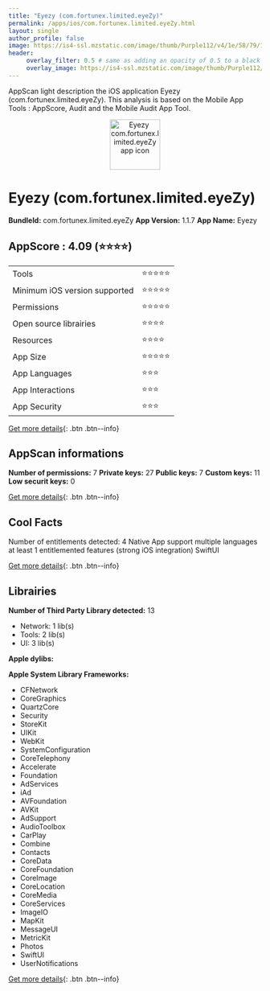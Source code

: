 ```yaml
---
title: "Eyezy (com.fortunex.limited.eyeZy)"
permalink: /apps/ios/com.fortunex.limited.eyeZy.html
layout: single
author_profile: false
image: https://is4-ssl.mzstatic.com/image/thumb/Purple112/v4/1e/58/79/1e5879f3-f0e4-ba59-8373-f299143cd1f3/AppIcon-1x_U007emarketing-0-7-0-85-220.png/512x512bb.jpg
header: 
     overlay_filter: 0.5 # same as adding an opacity of 0.5 to a black background
     overlay_image: https://is4-ssl.mzstatic.com/image/thumb/Purple112/v4/1e/58/79/1e5879f3-f0e4-ba59-8373-f299143cd1f3/AppIcon-1x_U007emarketing-0-7-0-85-220.png/512x512bb.jpg
---
```

AppScan light description the iOS application Eyezy (com.fortunex.limited.eyeZy). This analysis is based on the Mobile App Tools : AppScore, Audit and the Mobile Audit App Tool.

  
  
<div style="text-align: center;"><img src="https://is4-ssl.mzstatic.com/image/thumb/Purple112/v4/1e/58/79/1e5879f3-f0e4-ba59-8373-f299143cd1f3/AppIcon-1x_U007emarketing-0-7-0-85-220.png/512x512bb.jpg" width="100" height="100" alt="Eyezy com.fortunex.limited.eyeZy app icon"></div>  
  
# Eyezy (com.fortunex.limited.eyeZy)

**BundleId:** com.fortunex.limited.eyeZy
**App Version:** 1.1.7
**App Name:** Eyezy


## AppScore : 4.09 (⭐️⭐️⭐️⭐️) 

<table>
<tr><td> Tools </td><td> ⭐️⭐️⭐️⭐️⭐️ </td></tr>
<tr><td> Minimum iOS version supported </td><td> ⭐️⭐️⭐️⭐️⭐️ </td></tr>
<tr><td> Permissions </td><td> ⭐️⭐️⭐️⭐️⭐️ </td></tr>
<tr><td> Open source librairies </td><td> ⭐️⭐️⭐️⭐️ </td></tr>
<tr><td> Resources </td><td> ⭐️⭐️⭐️⭐️ </td></tr>
<tr><td> App Size </td><td> ⭐️⭐️⭐️⭐️⭐️ </td></tr>
<tr><td> App Languages </td><td> ⭐️⭐️⭐️ </td></tr>
<tr><td> App Interactions </td><td> ⭐️⭐️⭐️ </td></tr>
<tr><td> App Security </td><td> ⭐️⭐️⭐️ </td></tr>
</table>

[Get more details](/pricing.html){: .btn .btn--info}  
  
## AppScan informations 

**Number of permissions:** 7
**Private keys:** 27
**Public keys:** 7
**Custom keys:** 11
**Low securit keys:** 0
  
[Get more details](/pricing.html){: .btn .btn--info}

## Cool Facts

Number of entitlements detected: 4
Native App
support multiple languages
at least 1 entitlemented features (strong iOS integration)
SwiftUI
  
[Get more details](/pricing.html){: .btn .btn--info}

## Librairies 
**Number of Third Party Library detected:** 13
- Network: 1 lib(s)
- Tools: 2 lib(s)
- UI: 3 lib(s)

**Apple dylibs:**


**Apple System Library Frameworks:**
- CFNetwork
- CoreGraphics
- QuartzCore
- Security
- StoreKit
- UIKit
- WebKit
- SystemConfiguration
- CoreTelephony
- Accelerate
- Foundation
- AdServices
- iAd
- AVFoundation
- AVKit
- AdSupport
- AudioToolbox
- CarPlay
- Combine
- Contacts
- CoreData
- CoreFoundation
- CoreImage
- CoreLocation
- CoreMedia
- CoreServices
- ImageIO
- MapKit
- MessageUI
- MetricKit
- Photos
- SwiftUI
- UserNotifications


  
[Get more details](/pricing.html){: .btn .btn--info}

